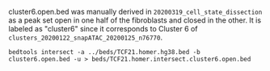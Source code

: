 cluster6.open.bed was manually derived in `20200319_cell_state_dissection` as a peak set open in one half of the fibroblasts and closed in the other. It is labeled as "cluster6" since it corresponds to Cluster 6 of `clusters_20200122_snapATAC_20200125_n76770`.

`bedtools intersect -a ../beds/TCF21.homer.hg38.bed -b  cluster6.open.bed -u > beds/TCF21.homer.intersect.cluster6.open.bed`

